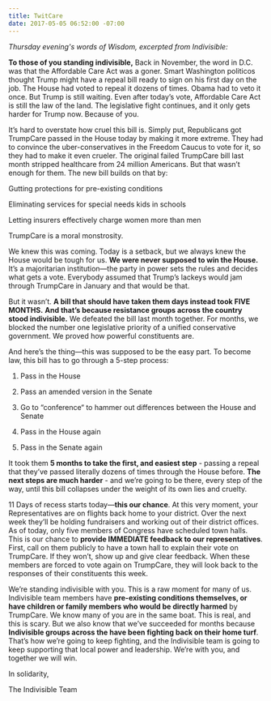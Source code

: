 ```yaml
---
title: TwitCare
date: 2017-05-05 06:52:00 -07:00
---
```


*Thursday evening's words of Wisdom, excerpted from Indivisible:*

**To those of you standing indivisible,**
Back in November, the word in D.C. was that the Affordable Care Act was a goner. Smart Washington politicos thought Trump might have a repeal bill ready to sign on his first day on the job. The House had voted to repeal it dozens of times. Obama had to veto it once. But Trump is still waiting. Even after today’s vote, Affordable Care Act is still the law of the land. The legislative fight continues, and it only gets harder for Trump now. Because of you.

It’s hard to overstate how cruel this bill is. Simply put, Republicans got TrumpCare passed in the House today by making it more extreme. They had to convince the uber-conservatives in the Freedom Caucus to vote for it, so they had to make it even crueler. The original failed TrumpCare bill last month stripped healthcare from 24 million Americans. But that wasn’t enough for them. The new bill builds on that by:

Gutting protections for pre-existing conditions

Eliminating services for special needs kids in schools

Letting insurers effectively charge women more than men

TrumpCare is a moral monstrosity.

We knew this was coming. Today is a setback, but we always knew the House would be tough for us. **We were never supposed to win the House.** It’s a majoritarian institution—the party in power sets the rules and decides what gets a vote. Everybody assumed that Trump’s lackeys would jam through TrumpCare in January and that would be that.

But it wasn’t. **A bill that should have taken them days instead took FIVE MONTHS.** **And that’s because resistance groups across the country stood indivisible.** We defeated the bill last month together. For months, we blocked the number one legislative priority of a unified conservative government. We proved how powerful constituents are.

And here’s the thing—this was supposed to be the easy part. To become law, this bill has to go through a 5-step process:

1. Pass in the House

2. Pass an amended version in the Senate

3. Go to “conference“ to hammer out differences between the House and Senate

4. Pass in the House again

5. Pass in the Senate again

It took them **5 months to take the first, and easiest step** - passing a repeal that they’ve passed literally dozens of times through the House before. **The next steps are much harder** - and we’re going to be there, every step of the way, until this bill collapses under the weight of its own lies and cruelty.

11 Days of recess starts today—**this our chance**. At this very moment, your Representatives are on flights back home to your district. Over the next week they’ll be holding fundraisers and working out of their district offices. As of today, only five members of Congress have scheduled town halls. This is our chance to **provide IMMEDIATE feedback to our representatives**. First, call on them publicly to have a town hall to explain their vote on TrumpCare. If they won’t, show up and give clear feedback. When these members are forced to vote again on TrumpCare, they will look back to the responses of their constituents this week.

We’re standing indivisible with you. This is a raw moment for many of us. Indivisible team members have **pre-existing conditions themselves, or have children or family members who would be directly harmed** by TrumpCare. We know many of you are in the same boat. This is real, and this is scary. But we also know that we’ve succeeded for months because **Indivisible groups across the have been fighting back on their home turf**. That’s how we’re going to keep fighting, and the Indivisible team is going to keep supporting that local power and leadership. We’re with you, and together we will win.

In solidarity,

The Indivisible Team

